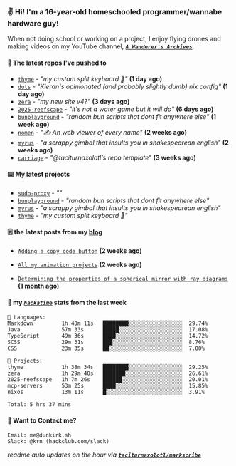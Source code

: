 ### ✌️ Hi! I'm a 16-year-old homeschooled programmer/wannabe hardware guy!

When not doing school or working on a project, I enjoy flying drones and making videos on my YouTube channel, [**_`A Wanderer's Archives`_**](https://youtube.com/@wanderer.archives).

#### 👷 The latest repos I've pushed to

- [`thyme`](https://github.com/taciturnaxolotl/thyme) - _"my custom split keyboard 🫶"_ **(1 day ago)**
- [`dots`](https://github.com/taciturnaxolotl/dots) - _"Kieran's opinionated (and probably slightly dumb) nix config"_ **(1 day ago)**
- [`zera`](https://github.com/taciturnaxolotl/zera) - _"my new site v4?"_ **(3 days ago)**
- [`2025-reefscape`](https://github.com/df1317/2025-reefscape) - _"it's not a water game but it will do"_ **(6 days ago)**
- [`bunplayground`](https://github.com/taciturnaxolotl/bunplayground) - _"random bun scripts that dont fit anywhere else"_ **(1 week ago)**
- [`nomen`](https://github.com/aramshiva/nomen) - _"✍️ An web viewer of every name"_ **(2 weeks ago)**
- [`myrus`](https://github.com/taciturnaxolotl/myrus) - _"a scrappy gimbal that insults you in shakespearean english"_ **(2 weeks ago)**
- [`carriage`](https://github.com/taciturnaxolotl/carriage) - _"@taciturnaxolotl's repo template"_ **(3 weeks ago)**

#### ⌨️ My latest projects

- [`sudo-proxy`](https://github.com/taciturnaxolotl/sudo-proxy) - _""_
- [`bunplayground`](https://github.com/taciturnaxolotl/bunplayground) - _"random bun scripts that dont fit anywhere else"_
- [`myrus`](https://github.com/taciturnaxolotl/myrus) - _"a scrappy gimbal that insults you in shakespearean english"_
- [`thyme`](https://github.com/taciturnaxolotl/thyme) - _"my custom split keyboard 🫶"_

#### 🗒️ the latest posts from my [blog](https://dunkirk.sh)

- [`Adding a copy code button`](https://dunkirk.sh/blog/adding-a-copy-button/) **(2 weeks ago)**

- [`All my animation projects`](https://dunkirk.sh/blog/my-animations/) **(2 weeks ago)**

- [`Determining the properties of a spherical mirror with ray diagrams`](https://dunkirk.sh/blog/spherical-ray-diagrams/) **(1 month ago)**



#### 📡 my [_`hackatime`_](https://waka.hackclub.com) stats from the last week

```text
💾 Languages:
Markdown         1h 40m 11s   ████████░░░░░░░░░░░░░░░░░  29.74%
Java             57m 33s      █████░░░░░░░░░░░░░░░░░░░░  17.08%
TypeScript       49m 36s      ████░░░░░░░░░░░░░░░░░░░░░  14.72%
SCSS             29m 31s      ███░░░░░░░░░░░░░░░░░░░░░░  8.76%
CSS              23m 35s      ██░░░░░░░░░░░░░░░░░░░░░░░  7.00%

💼 Projects:
thyme            1h 38m 34s   ████████░░░░░░░░░░░░░░░░░  29.25%
zera             1h 29m 40s   ███████░░░░░░░░░░░░░░░░░░  26.61%
2025-reefscape   1h 7m 26s    ██████░░░░░░░░░░░░░░░░░░░  20.01%
mcp-servers      53m 25s      ████░░░░░░░░░░░░░░░░░░░░░  15.85%
nixos            13m 11s      █░░░░░░░░░░░░░░░░░░░░░░░░  3.91%

Total: 5 hrs 37 mins
```

#### 📮 Want to Contact me?

```text
Email: me@dunkirk.sh
Slack: @krn (hackclub.com/slack)
```

_readme auto updates on the hour via [**`taciturnaxolotl/markscribe`**](https://github.com/taciturnaxolotl/markscribe)_
